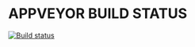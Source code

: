 # APPVEYOR BUILD STATUS
[![Build status](https://ci.appveyor.com/api/projects/status/d7du7xaiatos15x1?svg=true)](https://ci.appveyor.com/project/Garfild13-06/js-add-unit-testing-matchers)
